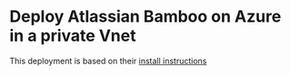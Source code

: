 # Deploy Atlassian Bamboo on Azure in a private Vnet

This deployment is based on their [install instructions](https://confluence.atlassian.com/bamboo/installing-bamboo-on-linux-289276792.html) 